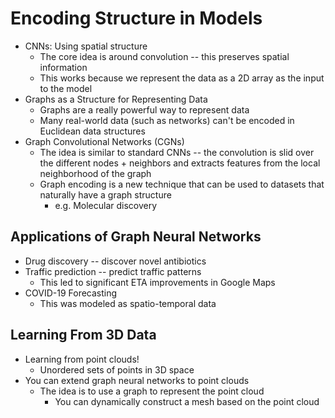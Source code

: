 # Encoding Structure in Models

- CNNs: Using spatial structure
  - The core idea is around convolution -- this preserves spatial information
  - This works because we represent the data as a 2D array as the input to the model
- Graphs as a Structure for Representing Data
    - Graphs are a really powerful way to represent data
    - Many real-world data (such as networks) can't be encoded in Euclidean data structures
- Graph Convolutional Networks (CGNs)
  - The idea is similar to standard CNNs -- the convolution is slid over the different nodes + neighbors and extracts features
  from the local neighborhood of the graph
  - Graph encoding is a new technique that can be used to datasets that naturally have a graph structure
    - e.g. Molecular discovery


## Applications of Graph Neural Networks

- Drug discovery -- discover novel antibiotics
- Traffic prediction -- predict traffic patterns
  - This led to significant ETA improvements in Google Maps
- COVID-19 Forecasting
  - This was modeled as spatio-temporal data

## Learning From 3D Data

- Learning from point clouds!
  - Unordered sets of points in 3D space
- You can extend graph neural networks to point clouds
  - The idea is to use a graph to represent the point cloud
    - You can dynamically construct a mesh based on the point cloud

